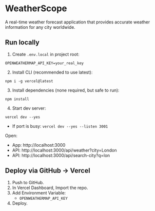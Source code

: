 # WeatherScope

A real-time weather forecast application that provides accurate weather information for any city worldwide.

## Run locally

1. Create `.env.local` in project root:

```
OPENWEATHERMAP_API_KEY=your_real_key
```

2. Install CLI (recommended to use latest):

```
npm i -g vercel@latest
```

3. Install dependencies (none required, but safe to run):

```
npm install
```

4. Start dev server:

```
vercel dev --yes
```

- If port is busy: `vercel dev --yes --listen 3001`

Open:

- App: http://localhost:3000
- API: http://localhost:3000/api/weather?city=London
- API: http://localhost:3000/api/search-city?q=lon

## Deploy via GitHub → Vercel

1. Push to GitHub.
2. In Vercel Dashboard, Import the repo.
3. Add Environment Variable:
   - `OPENWEATHERMAP_API_KEY`
4. Deploy.
